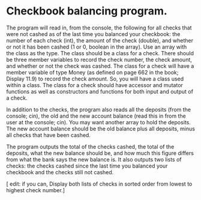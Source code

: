 # Checkbook balancing program.
The program will read in, from the console, the following for all checks that were not cashed as of the last time you balanced your checkbook: the number of each check (int), the amount of the check (double), and whether or not it has been cashed (1 or 0, boolean in the array). 
Use an array with the class as the type. The class should be a class for a check. There should be three member variables to record the check number, the check amount, and whether or not the check was cashed.
The class for a check will have a member variable of type Money (as defined on page 662 in the book; Display 11.9) to record the check amount. So, you will have a class used within a class. 
The class for a check should have accessor and mutator functions as well as constructors and functions for both input and output of a check.  

In addition to the checks, the program also reads all the deposits (from the console; cin), the old and the new account balance (read this in from the user at the console; cin). You may want another array to hold the deposits. The new account balance should be the old balance plus all deposits, minus all checks that have been cashed.

The program outputs the total of the checks cashed, the total of the deposits, what the new balance should be, and how much this figure differs from what the bank says the new balance is. It also outputs two lists of checks: the checks cashed since the last time you balanced your checkbook and the checks still not cashed. 

[ edit: if you can, Display both lists of checks in sorted order from lowest to highest check number.]
